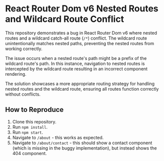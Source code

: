 # React Router Dom v6 Nested Routes and Wildcard Route Conflict

This repository demonstrates a bug in React Router Dom v6 where nested routes and a wildcard catch-all route (`/*`) conflict.  The wildcard route unintentionally matches nested paths, preventing the nested routes from working correctly.

The issue occurs when a nested route's path might be a prefix of the wildcard route's path. In this instance, navigation to nested routes is intercepted by the wildcard route resulting in an incorrect component rendering.

The solution showcases a more appropriate routing strategy for handling nested routes and the wildcard route, ensuring all routes function correctly without conflicts.

## How to Reproduce

1. Clone this repository.
2. Run `npm install`.
3. Run `npm start`.
4. Navigate to `/about` - this works as expected.
5. Navigate to `/about/contact` - this should show a contact component (which is missing in the buggy implementation), but instead shows the 404 component.